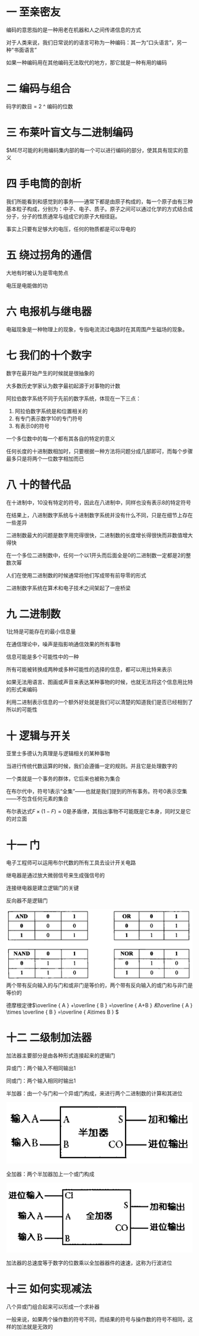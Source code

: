 # 一 至亲密友
编码的意思指的是一种用老在机器和人之间传递信息的方式

对于人类来说，我们日常说的的语言可称为一种编码：其一为“口头语言”，另一种“书面语言”

如果一种编码用在其他编码无法取代的地方，那它就是一种有用的编码  

# 二 编码与组合
码字的数目 = 2 ^ 编码的位数

# 三 布莱叶盲文与二进制编码
$ME尽可能的利用编码集内部的每一个可以进行编码的部分，使其具有现实的意义

# 四 手电筒的剖析
我们所能看到和感觉到的事务——通常下都是由原子构成的，每一个原子由有三种基本粒子构成，分别为：中子、电子、质子。原子之间可以通过化学的方式结合成分子，分子的性质通常与组成它的原子大相径庭。

事实上只要有足够大的电压，任何的物质都是可以导电的

# 五 绕过拐角的通信
大地有时被认为是零电势点

电压是电能做的功

# 六 电报机与继电器

电磁现象是一种物理上的现象，专指电流流过电路时在其周围产生磁场的现象。

# 七 我们的十个数字

数字在最开始产生的时候就是很抽象的

大多数历史学家认为数字最初起源于对事物的计数

阿拉伯数字系统不同于先前的数字系统，体现在一下三点：

1. 阿拉伯数字系统是和位置相关的
2. 有专门表示数字10的专门符号
3. 有表示0的符号

一个多位数中的每一个都有其各自的特定的意义

任何长度的十进制数相加时，只要根据一种方法将问题分成几部即可，而每个步骤最多只是将两个一位数字相加而已

# 八 十的替代品

在十进制中，10没有特定的符号，因此在八进制中，同样也没有表示8的特定符号

在结果上，八进制数字系统与十进制数字系统并没有什么不同，只是在细节上存在一些差异

二进制数最大的问题是数字用完得很快，二进制数的长度增长得很快而非数值增大得快

在一个多位二进制数中，任何一个以1开头而后面全是0的二进制数一定都是2的整数次幂

人们在使用二进制数的时候通常将他们写成带有前导零的形式

二进制数字系统在算术和电子技术之间架起了一座桥梁

# 九 二进制数

1比特是可能存在的最小信息量

在通信理论中，噪声是指影响通信效果的所有事物

信息可能是多个可能性中的一种

所有可能被转换成两种或多种可能性的选择的信息，都可以用比特来表示

如果无法用语言、图画或声音来表达某种事物的时候，也就无法将这个信息用比特的形式来编码

利用二进制表示信息的一个额外好处就是我们可以清楚的知道我们是否已经相到了所以的可能性

# 十 逻辑与开关

亚里士多德认为真理是与逻辑相关的某种事物

当进行传统代数运算的时候，我们会遵循一定的规则。并且它是处理数字的

一个类就是一个事务的群体，它后来也被称为集合

在布尔代中，符号1表示“全集”——也就是我们提到的所有事务。符号0表示空集——不包含任何元素的集合

布尔表达式$F\times(1-F)=0$是矛盾律，其指出事物不可能既是它本身，同时又是它的对立面

# 十一 门

电子工程师可以运用布尔代数的所有工具去设计开关电路

继电器是通过放大微弱信号来生成强信号的

连接继电器是建立逻辑门的关键

反向器不是逻辑门

![真值表](image\真值表.png)
两个带有反向输入的与门和或非门是等价的，两个带有反向输入的或门和与非门是等价的

德摩根定律$\overline { A } +\overline { B } =\overline { A+B } $和$\overline { A } \times \overline { B } =\overline { A\times B } $

# 十二 二级制加法器

加法器主要部分是由各种形式连接起来的逻辑门

异或门：两个输入不相同输出1

同或门：两个输入相同时输出1

半加器：由一个与门和一个异或门构成，来进行两个二进制数的计算和其进位

![半加器](image\半加器.png)

全加器：两个半加器加上一个或门构成

![全加器](image\全加器.png)

加法器的总速度等于数字的位数乘以全加器器件的速速，这称为行波进位

# 十三 如何实现减法

八个异或门组合起来可以形成一个求补器

一般来说，如果两个操作数的符号不同，而结果的符号与操作数的符号不相同，这样的加法就是无效的

